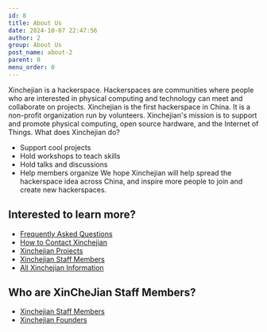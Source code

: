 ```yaml
---
id: 8
title: About Us
date: 2024-10-07 22:47:56
author: 2
group: About Us
post_name: about-2
parent: 0
menu_order: 0
---
```


Xinchejian is a hackerspace. Hackerspaces are communities where people who are interested in physical computing and technology can meet and collaborate on projects. Xinchejian is the first hackerspace in China. It is a non-profit organization run by volunteers. Xinchejian's mission is to support and promote physical computing, open source hardware, and the Internet of Things. What does Xinchejian do? 
* Support cool projects 
* Hold workshops to teach skills 
* Hold talks and discussions 
* Help members organize We hope Xinchejian will help spread the hackerspace idea across China, and inspire more people to join and create new hackerspaces.

## Interested to learn more?

* [Frequently Asked Questions](http://wiki.xinchejian.com/wiki/FAQ)
* [How to Contact Xinchejian ](http://xinchejian.com/contact-us/)
* [Xinchejian Projects](http://wiki.xinchejian.com/wiki/Category:Project)
* [Xinchejian Staff Members](http://wiki.xinchejian.com/wiki/Staff_members)
* [All Xinchejian Information](http://wiki.xinchejian.com/wiki) 

## Who are XinCheJian Staff Members?

* [Xinchejian Staff Members](http://wiki.xinchejian.com/wiki/Staff_members)
* [Xinchejian Founders](http://wiki.xinchejian.com/wiki/Cofounders)